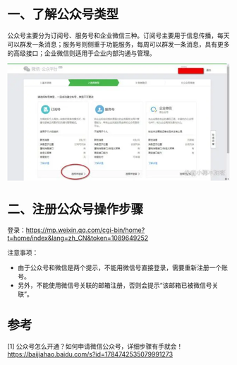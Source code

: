 # 一、了解公众号类型
公众号主要分为订阅号、服务号和企业微信三种。订阅号主要用于信息传播，每天可以群发一条消息；服务号则侧重于功能服务，每周可以群发一条消息，具有更多的高级接口；企业微信则适用于企业内部沟通与管理。

![](.01_公众号开通_images/公众号类型.png)

# 二、注册公众号操作步骤

登录：https://mp.weixin.qq.com/cgi-bin/home?t=home/index&lang=zh_CN&token=1089649252

注意事项：
- 由于公众号和微信是两个提示，不能用微信号直接登录，需要重新注册一个账号。
- 另外，不能使用微信号关联的邮箱注册，否则会提示“该邮箱已被微信号关联”。

# 参考

[1] 公众号怎么开通？如何申请微信公众号，详细步骤有手就会！https://baijiahao.baidu.com/s?id=1784742535079991273